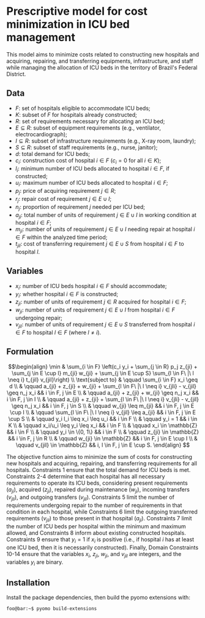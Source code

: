 # Prescriptive model for cost minimization in ICU bed management

This model aims to minimize costs related to constructing new hospitals and acquiring, repairing, and transferring equipments, infrastructure, and staff while managing the allocation of ICU beds in the territory of Brazil's Federal District.

## Data

- $F$: set of hospitals eligible to accommodate ICU beds;
- $K$: subset of $F$ for hospitals already constructed;
- $R$: set of requirements necessary for allocating an ICU bed;
- $E \subseteq R$: subset of equipment requirements (e.g., ventilator, electrocardiograph);
- $I \subseteq R$: subset of infrastructure requirements (e.g., X-ray room, laundry);
- $S \subseteq R$: subset of staff requirements (e.g., nurse, janitor);
- $d$: total demand for ICU beds;
- $c_i$: construction cost of hospital $i \in F$ ($c_i = 0$ for all $i \in K$);
- $l_i$: minimum number of ICU beds allocated to hospital $i \in F$, if constructed;
- $u_i$: maximum number of ICU beds allocated to hospital $i \in F$;
- $p_j$: price of acquiring requirement $j \in R$;
- $r_j$: repair cost of requirement $j \in E \cup I$;
- $n_j$: proportion of requirement $j$ needed per ICU bed;
- $a_{ji}$: total number of units of requirement $j \in E \cup I$ in working condition at hospital $i \in F$;
- $m_{ji}$: number of units of requirement $j \in E \cup I$ needing repair at hospital $i \in F$ within the analyzed time period;
- $t_{jil}$: cost of transferring requirement $j \in E \cup S$ from hospital $i \in F$ to hospital $l$.

## Variables

- $x_i$: number of ICU beds hospital $i \in F$ should accommodate;
- $y_i$: whether hospital $i \in F$ is constructed;
- $z_{ji}$: number of units of requirement $j \in R$ acquired for hospital $i \in F$;
- $w_{ji}$: number of units of requirement $j \in E \cup I$ from hospital $i \in F$ undergoing repair;
- $v_{jil}$: number of units of requirement $j \in E \cup S$ transferred from hospital $i \in F$ to hospital $l \in F$ (where $l \neq i$).

## Formulation

$$\begin{align}
    \min & \sum_{i \in F} \left(c_i y_i + \sum_{j \in R} p_j z_{ji} + \sum_{j \in E \cup I} m_{ji} w_{ji} + \sum_{j \in E \cup S} \sum_{l \in F\ |\ l \neq i} t_{jil} v_{jil}\right) \\
\text{subject to}   & \qquad \sum_{i \in F} x_i \geq d \\
  & \qquad a_{ji} + z_{ji} + w_{ji} + \sum_{l \in F\ |\ l \neq i} v_{jli} - v_{jil} \geq n_j x_i && i \in F, j \in E \\
  & \qquad a_{ji} + z_{ji} + w_{ji} \geq n_j x_i && i \in F, j \in I \\
  & \qquad a_{ji} + z_{ji} + \sum_{l \in F\ |\ l \neq i} v_{jli} - v_{jil} \geq n_j x_i && i \in F, j \in S \\
  & \qquad w_{ji} \leq m_{ji} && i \in F, j \in E \cup I \\
  & \qquad \sum_{l \in F\ |\ l \neq i} v_{jil} \leq a_{ji} && i \in F, j \in E \cup S \\
  & \qquad y_i l_i \leq x_i \leq u_i && i \in F \\
  & \qquad y_i = 1 && i \in K \\
  & \qquad x_i/u_i \leq y_i \leq x_i && i \in F \\
  & \qquad x_i \in \mathbb{Z} && i \in F \\
  & \qquad y_i \in \{0, 1\} && i \in F \\
  & \qquad z_{ji} \in \mathbb{Z} && i \in F, j \in R \\
  & \qquad w_{ji} \in \mathbb{Z} && i \in F, j \in E \cup I \\
  & \qquad v_{jil} \in \mathbb{Z} && i, l \in F, j \in E \cup S.
\end{align}
$$

The objective function aims to minimize the sum of costs for constructing new hospitals and acquiring, repairing, and transferring requirements for all hospitals. Constraints 1 ensure that the total demand for ICU beds is met. Constraints 2-4 determine that each hospital has all necessary requirements to operate its ICU beds, considering present requirements ($a_{ji}$), acquired ($z_{ji}$), repaired during maintenance ($w_{ji}$), incoming transfers ($v_{jli}$), and outgoing transfers ($v_{jil}$). Constraints 5 limit the number of requirements undergoing repair to the number of requirements in that condition in each hospital, while Constraints 6 limit the outgoing transferred requirements ($v_{jil}$) to those present in that hospital ($a_{ji}$). Constraints 7 limit the number of ICU beds per hospital within the minimum and maximum allowed, and Constraints 8 inform about existing constructed hospitals. Constraints 9 ensure that $y_i=1$ if $x_i$ is positive (i.e., if hospital $i$ has at least one ICU bed, then it is necessarily constructed). Finally, Domain Constraints 10-14 ensure that the variables $x_i$, $z_{ji}$, $w_{ji}$, and $v_{jil}$ are integers, and the variables $y_i$ are binary.

## Installation

Install the package dependencies, then build the pyomo extensions with:

```console
foo@bar:~$ pyomo build-extensions
```

